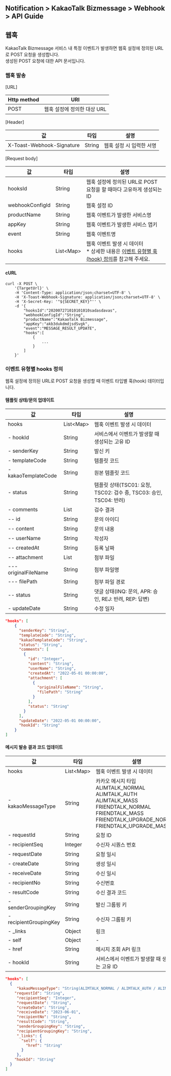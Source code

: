 ## Notification > KakaoTalk Bizmessage > Webhook > API Guide

<span id="webhook"></span>
## 웹훅
KakaoTalk Bizmessage 서비스 내 특정 이벤트가 발생하면 웹훅 설정에 정의된 URL로 POST 요청을 생성합니다.<br>
생성된 POST 요청에 대한 API 문서입니다.

### 웹훅 발송

[URL]

|Http method|	URI|
|---|---|
| POST | 웹훅 설정에 정의한 대상 URL |

[Header]

|값|	타입|	설명|
|---|---|---|
|X-Toast-Webhook-Signature|	String| 웹훅 설정 시 입력한 서명 |

[Request body]

|값|	타입|	설명|
|---|---|---|
|hooksId|	String| 웹훅 설정에 정의된 URL로 POST 요청을 할 때마다 고유하게 생성되는 ID |
|webhookConfigId|	String|웹훅 설정 ID|
|productName|	String|	웹훅 이벤트가 발생한 서비스명 |
|appKey|	String| 웹훅 이벤트가 발생한 서비스 앱키 |
|event|	String| 웹훅 이벤트명 |
|hooks|	List\<Map\> | 웹훅 이벤트 발생 시 데이터<br>* 상세한 내용은 [이벤트 유형별 훅(hook) 정의](./webhook-api-guide/#event-hooks)를 참고해 주세요. |

#### cURL
```
curl -X POST \
    '{TargetUrl}' \
    -H 'Content-Type: application/json;charset=UTF-8' \
    -H 'X-Toast-Webhook-Signature: application/json;charset=UTF-8' \
    -H 'X-Secret-Key: '"${SECRET_KEY}"'' \
    -d '{
        "hooksId":"202007271010101010sadasdavas",
        "webhookConfigId":"String",
        "productName":"KakaoTalk Bizmessage",
        "appKey":"akb3dukdmdjsdSvgk",
        "event":"MESSAGE_RESULT_UPDATE",
        "hooks":[
            {
                ...
            }
        ]
    }'
```

<span id="event-hooks"></span>

### 이벤트 유형별 hooks 정의
웹훅 설정에 정의된 URL로 POST 요청을 생성할 때 이벤트 타입별 훅(hook) 데이터입니다.
#### 템플릿 상태/문의 업데이트
|값|	타입|	설명|
|---|---|---|
|hooks|	List\<Map\> | 웹훅 이벤트 발생 시 데이터 |
|- hookId|	String| 서비스에서 이벤트가 발생할 때 생성되는 고유 ID |
|- senderKey|	String|	발신 키 |
|- templateCode|	String| 템플릿 코드 |
|- kakaoTemplateCode|	String| 원본 템플릿 코드 |
|- status|	String| 템플릿 상태(TSC01: 요청, TSC02: 검수 중, TSC03: 승인, TSC04: 반려) |
|- comments|	List| 검수 결과 |
|-- id|	String| 문의 아이디|
|-- content|	String|문의 내용 |
|-- userName|	String|작성자 |
|-- createdAt|	String|등록 날짜 |
|-- attachment|	List|첨부 파일 |
|--- originalFileName|	String|첨부 파일명 |
|--- filePath|	String|첨부 파일 경로 |
|-- status|	String| 댓글 상태(INQ: 문의, APR: 승인, REJ: 반려, REP: 답변) |
|- updateDate|	String| 수정 일자 |

```json
"hooks": [
    {
      "senderKey": "String",
      "templateCode": "String",
      "kakaoTemplateCode": "String",
      "status": "String",
      "comments": [
        {
          "id": "Integer",
          "content": "String",
          "userName": "String",
          "createdAt": "2022-05-01 00:00:00",
          "attachment": [
            {
              "originalFileName": "String",
              "filePath": "String"
            }
          ],
          "status": "String"
        }
      ],
      "updateDate": "2022-05-01 00:00:00",
      "hookId": "String"
    }
]
```

#### 메시지 발송 결과 코드 업데이트
|값|	타입| 	설명                                                                                                                                                             |
|---|---|-----------------------------------------------------------------------------------------------------------------------------------------------------------------|
|hooks|	List\<Map\> | 웹훅 이벤트 발생 시 데이터                                                                                                                                                 |
|- kakaoMessageType|	String| 카카오 메시지 타입<br>ALIMTALK_NORMAL<br>ALIMTALK_AUTH<br>ALIMTALK_MASS<br>FRIENDTALK_NORMAL<br>FRIENDTALK_MASS<br>FRIENDTALK_UPGRADE_NORMAL<br>FRIENDTALK_UPGRADE_MASS |
|- requestId|	String| 요청 ID                                                                                                                                                           |
|- recipientSeq|	Integer| 수신자 시퀀스 번호                                                                                                                                                      |
|- requestDate|	String| 요청 일시                                                                                                                                                           |
|- createDate|	String| 생성 일시                                                                                                                                                           |
|- receiveDate|	String| 수신 일시                                                                                                                                                           |
|- recipientNo|	String| 수신번호                                                                                                                                                            |
|- resultCode|	String| 수신 결과 코드                                                                                                                                                        |
|- senderGroupingKey|	String| 발신 그룹핑 키                                                                                                                                                        |
|- recipientGroupingKey|	String| 수신자 그룹핑 키                                                                                                                                                       |
|- _links|	Object| 	링크                                                                                                                                                             |
|- self|	Object| 	-                                                                                                                                                              |
|- href|	String| 	메시지 조회 API 링크                                                                                                                                                  |
|- hookId|	String| 서비스에서 이벤트가 발생할 때 생성되는 고유 ID                                                                                                                                     |

```json
"hooks": [
  {
     "kakaoMessageType": "String(ALIMTALK_NORMAL / ALIMTALK_AUTH / ALIMTALK_MASS / FRIENDTALK_NORMAL / FRIENDTALK_MASS / FRIENDTALK_UPGRADE_NORMAL / FRIENDTALK_UPGRADE_MASS)",
    "requestId": "String",
     "recipientSeq": "Integer",
     "requestDate": "String",
     "createDate": "String",
     "receiveDate": "2023-06-01",
     "recipientNo": "String",
     "resultCode": "String",
     "senderGroupingKey": "String",
     "recipientGroupingKey": "String",
     "_links": {
       "self": {
         "href": "String"
       }
     },
    "hookId": "String"
  }
]
```
